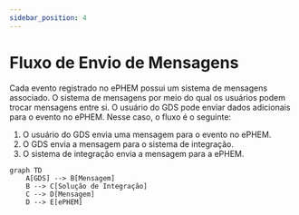 ```yaml
---
sidebar_position: 4
---
```


# Fluxo de Envio de Mensagens

Cada evento registrado no ePHEM possui um sistema de mensagens associado. O sistema de mensagens por meio do qual os usuários podem trocar mensagens entre si. O usuário do GDS pode enviar dados adicionais para o evento no ePHEM. Nesse caso, o fluxo é o seguinte:

1. O usuário do GDS envia uma mensagem para o evento no ePHEM.
2. O GDS envia a mensagem para o sistema de integração.
3. O sistema de integração envia a mensagem para a ePHEM.

```mermaid
graph TD
    A[GDS] --> B[Mensagem]
    B --> C[Solução de Integração]
    C --> D[Mensagem]
    D --> E[ePHEM]
```
